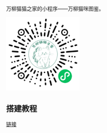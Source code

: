 万柳猫猫之家的小程序——万柳猫咪图鉴。

<img src="./万柳猫咪图鉴.jpg" width = "200" height = "200" alt="万柳猫咪图鉴" />

## 搭建教程

[链接](https://docs.qq.com/doc/DSUJOTmNwdkFFVkZZ?u=064d7fd237c64c73a5413f5b86090a63)